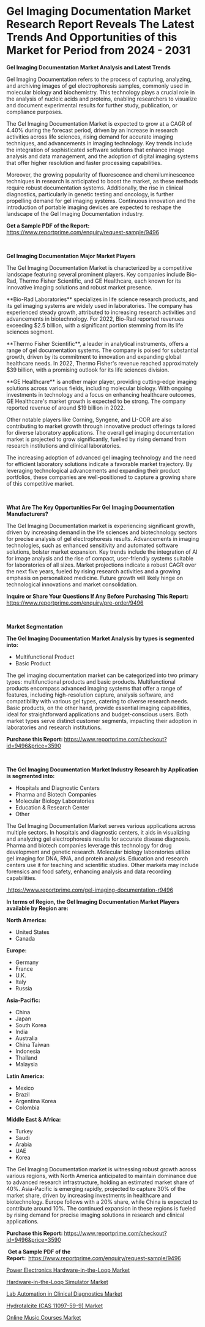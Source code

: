 <p><h1>Gel Imaging Documentation Market Research Report Reveals The Latest Trends And Opportunities of this Market for Period from 2024 - 2031</h1></p><p><strong>Gel Imaging Documentation Market Analysis and Latest Trends</strong></p>
<p><p>Gel Imaging Documentation refers to the process of capturing, analyzing, and archiving images of gel electrophoresis samples, commonly used in molecular biology and biochemistry. This technology plays a crucial role in the analysis of nucleic acids and proteins, enabling researchers to visualize and document experimental results for further study, publication, or compliance purposes.</p><p>The Gel Imaging Documentation Market is expected to grow at a CAGR of 4.40% during the forecast period, driven by an increase in research activities across life sciences, rising demand for accurate imaging techniques, and advancements in imaging technology. Key trends include the integration of sophisticated software solutions that enhance image analysis and data management, and the adoption of digital imaging systems that offer higher resolution and faster processing capabilities. </p><p>Moreover, the growing popularity of fluorescence and chemiluminescence techniques in research is anticipated to boost the market, as these methods require robust documentation systems. Additionally, the rise in clinical diagnostics, particularly in genetic testing and oncology, is further propelling demand for gel imaging systems. Continuous innovation and the introduction of portable imaging devices are expected to reshape the landscape of the Gel Imaging Documentation industry.</p></p>
<p><strong>Get a Sample PDF of the Report:&nbsp;</strong> <a href="https://www.reportprime.com/enquiry/request-sample/9496">https://www.reportprime.com/enquiry/request-sample/9496</a></p>
<p>&nbsp;</p>
<p><strong>Gel Imaging Documentation Major Market Players</strong></p>
<p><p>The Gel Imaging Documentation Market is characterized by a competitive landscape featuring several prominent players. Key companies include Bio-Rad, Thermo Fisher Scientific, and GE Healthcare, each known for its innovative imaging solutions and robust market presence.</p><p>**Bio-Rad Laboratories** specializes in life science research products, and its gel imaging systems are widely used in laboratories. The company has experienced steady growth, attributed to increasing research activities and advancements in biotechnology. For 2022, Bio-Rad reported revenues exceeding $2.5 billion, with a significant portion stemming from its life sciences segment.</p><p>**Thermo Fisher Scientific**, a leader in analytical instruments, offers a range of gel documentation systems. The company is poised for substantial growth, driven by its commitment to innovation and expanding global healthcare needs. In 2022, Thermo Fisher's revenue reached approximately $39 billion, with a promising outlook for its life sciences division.</p><p>**GE Healthcare** is another major player, providing cutting-edge imaging solutions across various fields, including molecular biology. With ongoing investments in technology and a focus on enhancing healthcare outcomes, GE Healthcare's market growth is expected to be strong. The company reported revenue of around $19 billion in 2022.</p><p>Other notable players like Corning, Syngene, and LI-COR are also contributing to market growth through innovative product offerings tailored for diverse laboratory applications. The overall gel imaging documentation market is projected to grow significantly, fuelled by rising demand from research institutions and clinical laboratories.</p><p>The increasing adoption of advanced gel imaging technology and the need for efficient laboratory solutions indicate a favorable market trajectory. By leveraging technological advancements and expanding their product portfolios, these companies are well-positioned to capture a growing share of this competitive market.</p></p>
<p>&nbsp;</p>
<p><strong>What Are The Key Opportunities For Gel Imaging Documentation Manufacturers?</strong></p>
<p><p>The Gel Imaging Documentation market is experiencing significant growth, driven by increasing demand in the life sciences and biotechnology sectors for precise analysis of gel electrophoresis results. Advancements in imaging technologies, such as enhanced sensitivity and automated software solutions, bolster market expansion. Key trends include the integration of AI for image analysis and the rise of compact, user-friendly systems suitable for laboratories of all sizes. Market projections indicate a robust CAGR over the next five years, fueled by rising research activities and a growing emphasis on personalized medicine. Future growth will likely hinge on technological innovations and market consolidation.</p></p>
<p><strong>Inquire or Share Your Questions If Any Before Purchasing This Report:</strong> <a href="https://www.reportprime.com/enquiry/pre-order/9496">https://www.reportprime.com/enquiry/pre-order/9496</a></p>
<p>&nbsp;</p>
<p><strong>Market Segmentation</strong></p>
<p><strong>The Gel Imaging Documentation Market Analysis by types is segmented into:</strong></p>
<p><ul><li>Multifunctional Product</li><li>Basic Product</li></ul></p>
<p><p>The gel imaging documentation market can be categorized into two primary types: multifunctional products and basic products. Multifunctional products encompass advanced imaging systems that offer a range of features, including high-resolution capture, analysis software, and compatibility with various gel types, catering to diverse research needs. Basic products, on the other hand, provide essential imaging capabilities, ideal for straightforward applications and budget-conscious users. Both market types serve distinct customer segments, impacting their adoption in laboratories and research institutions.</p></p>
<p><strong>Purchase this Report:&nbsp;</strong><a href="https://www.reportprime.com/checkout?id=9496&price=3590">https://www.reportprime.com/checkout?id=9496&price=3590</a></p>
<p>&nbsp;</p>
<p><strong>The Gel Imaging Documentation Market Industry Research by Application is segmented into:</strong></p>
<p><ul><li>Hospitals and Diagnostic Centers</li><li>Pharma and Biotech Companies</li><li>Molecular Biology Laboratories</li><li>Education & Research Center</li><li>Other</li></ul></p>
<p><p>The Gel Imaging Documentation Market serves various applications across multiple sectors. In hospitals and diagnostic centers, it aids in visualizing and analyzing gel electrophoresis results for accurate disease diagnosis. Pharma and biotech companies leverage this technology for drug development and genetic research. Molecular biology laboratories utilize gel imaging for DNA, RNA, and protein analysis. Education and research centers use it for teaching and scientific studies. Other markets may include forensics and food safety, enhancing analysis and data recording capabilities.</p></p>
<p><a href="https://www.reportprime.com/gel-imaging-documentation-r9496">&nbsp;https://www.reportprime.com/gel-imaging-documentation-r9496</a></p>
<p><strong>In terms of Region, the Gel Imaging Documentation Market Players available by Region are:</strong></p>
<p>
    <p> <strong> North America: </strong>
        <ul>
            <li>United States</li>
            <li>Canada</li>
        </ul>
        </p> 
    <p> <strong> Europe: </strong>
        <ul>
            <li>Germany</li>
            <li>France</li>
            <li>U.K.</li>
            <li>Italy</li>
            <li>Russia</li>
        </ul>
        </p> 
    <p> <strong> Asia-Pacific: </strong>
        <ul>
            <li>China</li>
            <li>Japan</li>
            <li>South Korea</li>
            <li>India</li>
            <li>Australia</li>
            <li>China Taiwan</li>
            <li>Indonesia</li>
            <li>Thailand</li>
            <li>Malaysia</li>
        </ul>
        </p> 
    <p> <strong> Latin America: </strong>
        <ul>
            <li>Mexico</li>
            <li>Brazil</li>
            <li>Argentina Korea</li>
            <li>Colombia</li>
        </ul>
        </p> 
    <p> <strong> Middle East & Africa: </strong>
        <ul>
            <li>Turkey</li>
            <li>Saudi</li>
            <li>Arabia</li>
            <li>UAE</li>
            <li>Korea</li>
        </ul>
    </p>
    </p>
<p><p>The Gel Imaging Documentation market is witnessing robust growth across various regions, with North America anticipated to maintain dominance due to advanced research infrastructure, holding an estimated market share of 40%. Asia-Pacific is emerging rapidly, projected to capture 30% of the market share, driven by increasing investments in healthcare and biotechnology. Europe follows with a 20% share, while China is expected to contribute around 10%. The continued expansion in these regions is fueled by rising demand for precise imaging solutions in research and clinical applications.</p></p>
<p><strong>Purchase this Report: </strong><a href="https://www.reportprime.com/checkout?id=9496&price=3590">https://www.reportprime.com/checkout?id=9496&price=3590</a></p>
<p>&nbsp;<strong>Get a Sample PDF of the Report:&nbsp;&nbsp;</strong><a href="https://www.reportprime.com/enquiry/request-sample/9496">https://www.reportprime.com/enquiry/request-sample/9496</a></p>
<p><strong></strong></p>
<p><p><a href="https://issuu.com/reportprime-2/docs/power-electronics-hardware-in-the-l_d381407773d94b">Power Electronics Hardware-in-the-Loop Market</a></p><p><a href="https://issuu.com/reportprime-2/docs/hardware-in-the-loop-simulator-mark_84755c7ac0ad32">Hardware-in-the-Loop Simulator Market</a></p><p><a href="https://github.com/NarcisoFerry/Market-Research-Report-List-1/blob/main/lab-automation-in-clinical-diagnostics-market.md">Lab Automation in Clinical Diagnostics Market</a></p><p><a href="https://medium.com/@rontayewer0/the-global-hydrotalcite-cas-11097-59-9-market-is-a-dynamic-and-growing-industry-274eaa4f4f97">Hydrotalcite (CAS 11097-59-9) Market</a></p><p><a href="https://www.linkedin.com/pulse/online-music-courses-market-strategic-insights-product-evolution-bho9f?trackingId=2tZjcWlARz2BPLrOwnBqGQ%3D%3D">Online Music Courses Market</a></p></p>